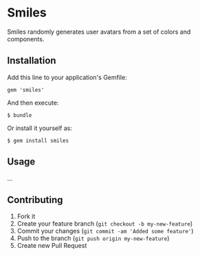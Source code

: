# Smiles

Smiles randomly generates user avatars from a set of colors and components.

## Installation

Add this line to your application's Gemfile:

    gem 'smiles'

And then execute:

    $ bundle

Or install it yourself as:

    $ gem install smiles

## Usage

...

## Contributing

1. Fork it
2. Create your feature branch (`git checkout -b my-new-feature`)
3. Commit your changes (`git commit -am 'Added some feature'`)
4. Push to the branch (`git push origin my-new-feature`)
5. Create new Pull Request
